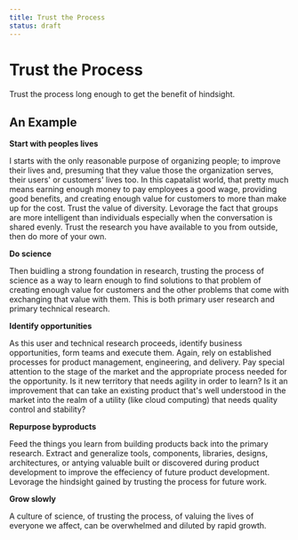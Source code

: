 ```yaml
---
title: Trust the Process
status: draft
---
```


# Trust the Process

Trust the process long enough to get the benefit of hindsight.

## An Example

**Start with peoples lives**

I starts with the only reasonable purpose of organizing people; to
improve their lives and, presuming that they value those the
organization serves, their users' or customers' lives too. In this
capatalist world, that pretty much means earning enough money to pay
employees a good wage, providing good benefits, and creating enough
value for customers to more than make up for the cost. Trust the value
of diversity. Levorage the fact that groups are more intelligent than
individuals especially when the conversation is shared evenly. Trust
the research you have available to you from outside, then do more of
your own.

**Do science**

Then buidling a strong foundation in research, trusting the process of
science as a way to learn enough to find solutions to that problem of
creating enough value for customers and the other problems that come
with exchanging that value with them. This is both primary user
research and primary technical research.

**Identify opportunities**

As this user and technical research proceeds, identify business
opportunities, form teams and execute them. Again, rely on established
processes for product management, engineering, and delivery. Pay
special attention to the stage of the market and the appropriate
process needed for the opportunity. Is it new territory that needs
agility in order to learn? Is it an improvement that can take an
existing product that's well understood in the market into the realm
of a utility (like cloud computing) that needs quality control and
stability?

**Repurpose byproducts**

Feed the things you learn from building products back into the primary
research. Extract and generalize tools, components, libraries,
designs, architectures, or antying valuable built or discovered during
product development to improve the effeciency of future product
development. Levorage the hindsight gained by trusting the process for
future work.

**Grow slowly**

A culture of science, of trusting the process, of valuing the lives of
everyone we affect, can be overwhelmed and diluted by rapid growth.